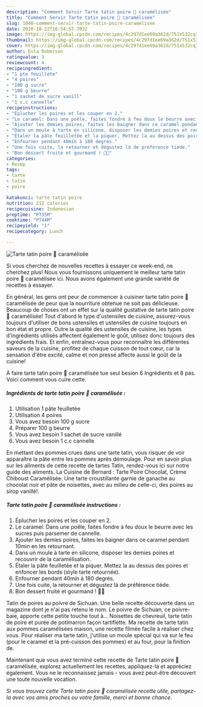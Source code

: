 ```yaml
---
description: "Comment Servir Tarte tatin poire 🍐 caramélisée"
title: "Comment Servir Tarte tatin poire 🍐 caramélisée"
slug: 1040-comment-servir-tarte-tatin-poire-caramelisee
date: 2020-10-22T16:54:57.703Z
image: https://img-global.cpcdn.com/recipes/4c297d1ee69a362d/751x532cq70/tarte-tatin-poire-🍐-caramelisee-photo-principale-de-la-recette.jpg
thumbnail: https://img-global.cpcdn.com/recipes/4c297d1ee69a362d/751x532cq70/tarte-tatin-poire-🍐-caramelisee-photo-principale-de-la-recette.jpg
cover: https://img-global.cpcdn.com/recipes/4c297d1ee69a362d/751x532cq70/tarte-tatin-poire-🍐-caramelisee-photo-principale-de-la-recette.jpg
author: Eula Roberson
ratingvalue: 3
reviewcount: 4
recipeingredient:
- "1 pte feuillete"
- "4 poires"
- "100 g sucre"
- "100 g beurre"
- "1 sachet de sucre vanill"
- "1 c.c cannelle"
recipeinstructions:
- "Éplucher les poires et les couper en 2."
- "Le caramel: Dans une poêle, faites fondre à feu doux le beurre avec les sucres puis parsemer de cannelle."
- "Ajouter les demies poires, faites les baigner dans ce caramel pendant 10min en les retournant."
- "Dans un moule à tarte en silicone, disposer les demies poires et recouvrir de la caramélisation."
- "Étaler la pâte feuilletée et la piquer. Mettez la au dessus des poires et enfoncer les bords (style tarte retournée)."
- "Enfourner pendant 40min à 180 degrés."
- "Une fois cuite, la retourner et dégustez là de préférence tiède."
- "Bon dessert fruité et gourmand ! 🤤🍐"
categories:
- Resep
tags:
- tarte
- tatin
- poire

katakunci: tarte tatin poire 
nutrition: 212 calories
recipecuisine: Indonesian
preptime: "PT35M"
cooktime: "PT44M"
recipeyield: "1"
recipecategory: Lunch

---
```



![Tarte tatin poire 🍐 caramélisée](https://img-global.cpcdn.com/recipes/4c297d1ee69a362d/751x532cq70/tarte-tatin-poire-🍐-caramelisee-photo-principale-de-la-recette.jpg)

Si vous cherchez de nouvelles recettes à essayer ce week-end, ne cherchez plus! Nous vous fournissons uniquement le meilleur tarte tatin poire 🍐 caramélisée ici. Nous avons également une grande variété de recettes à essayer.

En général, les gens ont peur de commencer à cuisiner tarte tatin poire 🍐 caramélisée de peur que la nourriture obtenue ne soit pas délicieuse. Beaucoup de choses ont un effet sur la qualité gustative de tarte tatin poire 🍐 caramélisée! Tout d'abord le type d'ustensiles de cuisine, assurez-vous toujours d'utiliser de bons ustensiles et ustensiles de cuisine toujours en bon état et propre. Outre la qualité des ustensiles de cuisine, les types d'ingrédients utilisés affectent également le goût, utilisez donc toujours des ingrédients frais. Et enfin, entraînez-vous pour reconnaître les différentes saveurs de la cuisine, profitez de chaque cuisson de tout cœur, car la sensation d'être excité, calme et non pressé affecte aussi le goût de la cuisine!

<!--inarticleads1-->

À faire tarte tatin poire 🍐 caramélisée tue seul besion 6 Ingrédients et 8 pas. Voici comment vous cuire cette.

##### Ingrédients de tarte tatin poire 🍐 caramélisée :

1. Utilisation 1 pâte feuilletée
1. Utilisation 4 poires
1. Vous avez besoin 100 g sucre
1. Préparer 100 g beurre
1. Vous avez besoin 1 sachet de sucre vanillé
1. Vous avez besoin 1 c.c cannelle


En mettant des pommes crues dans une tarte tatin, vous risquer de voir apparaître la pâte entre les pommes après démoulage. Pour en savoir plus sur les aliments de cette recette de tartes Tatin, rendez-vous ici sur notre guide des aliments. La Cuisine de Bernard : Tarte Poire Chocolat, Crème Chiboust Caramélisée. Une tarte croustillante garnie de ganache au chocolat noir et pâte de noisettes, avec au milieu de celle-ci, des poires au sirop vanillé!. 

<!--inarticleads2-->

##### Tarte tatin poire 🍐 caramélisée instructions :

1. Éplucher les poires et les couper en 2.
1. Le caramel: Dans une poêle, faites fondre à feu doux le beurre avec les sucres puis parsemer de cannelle.
1. Ajouter les demies poires, faites les baigner dans ce caramel pendant 10min en les retournant.
1. Dans un moule à tarte en silicone, disposer les demies poires et recouvrir de la caramélisation.
1. Étaler la pâte feuilletée et la piquer. Mettez la au dessus des poires et enfoncer les bords (style tarte retournée).
1. Enfourner pendant 40min à 180 degrés.
1. Une fois cuite, la retourner et dégustez là de préférence tiède.
1. Bon dessert fruité et gourmand ! 🤤🍐


Tatin de poires au poivre de Sichuan. Une belle recette découverte dans un magazine dont je n&#39;ai pas retenu le nom. Le poivre de Sichuan, ce poivre-baie, apporte cette petite touche tout à… Noisettes de chevreuil, tarte tatin de poire et purée de potimarron façon tartiflette. Ma recette de tarte tatin aux pommes caramélisées maison, une recette filmée facile à réaliser chez vous. Pour réaliser ma tarte tatin, j&#39;utilise un moule spécial qui va sur le feu (pour le caramel et la pré-cuisson des pommes) et au four, pour la finition de. 

<!--inarticleads1-->

<p>
Maintenant que vous avez terminé cette recette de Tarte tatin poire 🍐 caramélisée, explorez actuellement les recettes, appliquez-la et appréciez également. Vous ne le reconnaissez jamais - vous avez peut-être découvert une toute nouvelle vocation.
</p>

<p>
<i>Si vous trouvez cette Tarte tatin poire 🍐 caramélisée recette utile, partagez-la avec vos amis proches ou votre famille, merci et bonne chance.</i>
</p>
